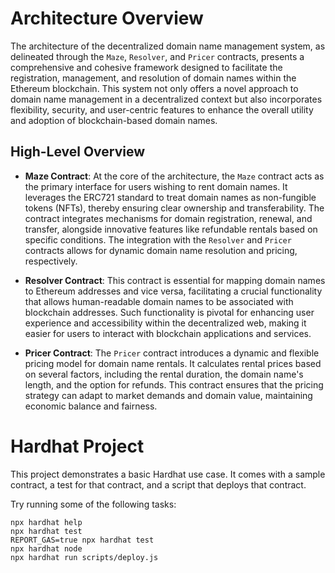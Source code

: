 # Architecture Overview

The architecture of the decentralized domain name management system, as delineated through the `Maze`, `Resolver`, and `Pricer` contracts, presents a comprehensive and cohesive framework designed to facilitate the registration, management, and resolution of domain names within the Ethereum blockchain. This system not only offers a novel approach to domain name management in a decentralized context but also incorporates flexibility, security, and user-centric features to enhance the overall utility and adoption of blockchain-based domain names.

## High-Level Overview

- **Maze Contract**: At the core of the architecture, the `Maze` contract acts as the primary interface for users wishing to rent domain names. It leverages the ERC721 standard to treat domain names as non-fungible tokens (NFTs), thereby ensuring clear ownership and transferability. The contract integrates mechanisms for domain registration, renewal, and transfer, alongside innovative features like refundable rentals based on specific conditions. The integration with the `Resolver` and `Pricer` contracts allows for dynamic domain name resolution and pricing, respectively.

- **Resolver Contract**: This contract is essential for mapping domain names to Ethereum addresses and vice versa, facilitating a crucial functionality that allows human-readable domain names to be associated with blockchain addresses. Such functionality is pivotal for enhancing user experience and accessibility within the decentralized web, making it easier for users to interact with blockchain applications and services.

- **Pricer Contract**: The `Pricer` contract introduces a dynamic and flexible pricing model for domain name rentals. It calculates rental prices based on several factors, including the rental duration, the domain name's length, and the option for refunds. This contract ensures that the pricing strategy can adapt to market demands and domain value, maintaining economic balance and fairness.


# Hardhat Project

This project demonstrates a basic Hardhat use case. It comes with a sample contract, a test for that contract, and a script that deploys that contract.

Try running some of the following tasks:

```shell
npx hardhat help
npx hardhat test
REPORT_GAS=true npx hardhat test
npx hardhat node
npx hardhat run scripts/deploy.js
```
